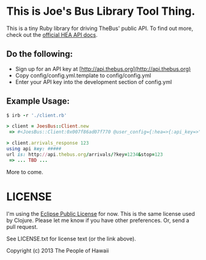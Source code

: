 # This is Joe's Bus Library Tool Thing.

This is a tiny Ruby library for driving TheBus' public API.  To find out more, check out the [official HEA API docs](http://hea.thebus.org/api_info.asp "HEA API Page").

## Do the following:
* Sign up for an API key at [http://api.thebus.org](http://api.thebus.org)
* Copy config/config.yml.template to config/config.yml
* Enter your API key into the development section of config.yml

## Example Usage:
````ruby
$ irb -r './client.rb'

> client = JoesBus::Client.new
 => #<JoesBus::Client:0x007f86ad07f770 @user_config={:hea=>{:api_key=>"####"}}, @config={:api_key=>"#####"}>

> client.arrivals_response 123
using api key: #####
url is: http://api.thebus.org/arrivals/?key=1234&stop=123
 => ... TBD ...
````

More to come.

# LICENSE

I'm using the [Eclipse Public License](http://opensource.org/licenses/EPL-1.0 "Eclipse Public License") for now. This is the same license used by Clojure. Please let me know if you have other preferences.  Or, send a pull request.

See LICENSE.txt for license text (or the link above).

Copyright (c) 2013 The People of Hawaii
